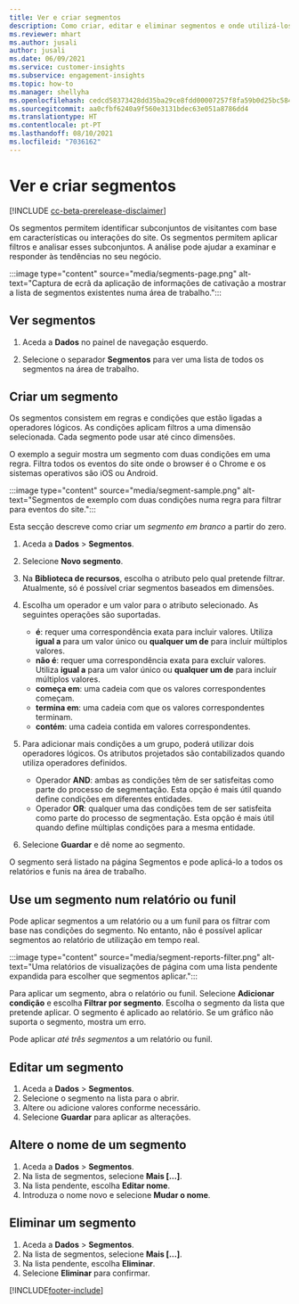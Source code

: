```yaml
---
title: Ver e criar segmentos
description: Como criar, editar e eliminar segmentos e onde utilizá-los.
ms.reviewer: mhart
ms.author: jusali
author: jusali
ms.date: 06/09/2021
ms.service: customer-insights
ms.subservice: engagement-insights
ms.topic: how-to
ms.manager: shellyha
ms.openlocfilehash: cedcd58373428dd35ba29ce8fdd00007257f8fa59b0d25bc584b4e832df13604
ms.sourcegitcommit: aa0cfbf6240a9f560e3131bdec63e051a8786dd4
ms.translationtype: HT
ms.contentlocale: pt-PT
ms.lasthandoff: 08/10/2021
ms.locfileid: "7036162"
---
```

# <a name="view-and-create-segments"></a>Ver e criar segmentos

[!INCLUDE [cc-beta-prerelease-disclaimer](includes/cc-beta-prerelease-disclaimer.md)]

Os segmentos permitem identificar subconjuntos de visitantes com base em características ou interações do site. Os segmentos permitem aplicar filtros e analisar esses subconjuntos. A análise pode ajudar a examinar e responder às tendências no seu negócio. 

:::image type="content" source="media/segments-page.png" alt-text="Captura de ecrã da aplicação de informações de cativação a mostrar a lista de segmentos existentes numa área de trabalho.":::

## <a name="view-segments"></a>Ver segmentos

1. Aceda a **Dados** no painel de navegação esquerdo. 

1. Selecione o separador **Segmentos** para ver uma lista de todos os segmentos na área de trabalho. 

## <a name="create-a-segment"></a>Criar um segmento

Os segmentos consistem em regras e condições que estão ligadas a operadores lógicos. As condições aplicam filtros a uma dimensão selecionada. Cada segmento pode usar até cinco dimensões.

O exemplo a seguir mostra um segmento com duas condições em uma regra. Filtra todos os eventos do site onde o browser é o Chrome e os sistemas operativos são iOS ou Android.

:::image type="content" source="media/segment-sample.png" alt-text="Segmentos de exemplo com duas condições numa regra para filtrar para eventos do site.":::

Esta secção descreve como criar um *segmento em branco* a partir do zero.

1. Aceda a **Dados** > **Segmentos**.

1. Selecione **Novo segmento**.

1. Na **Biblioteca de recursos**, escolha o atributo pelo qual pretende filtrar. Atualmente, só é possível criar segmentos baseados em dimensões.

1. Escolha um operador e um valor para o atributo selecionado. As seguintes operações são suportadas.
   - **é**: requer uma correspondência exata para incluir valores. Utiliza **igual a** para um valor único ou **qualquer um de** para incluir múltiplos valores.
   - **não é**: requer uma correspondência exata para excluir valores. Utiliza **igual a** para um valor único ou **qualquer um de** para incluir múltiplos valores.
   - **começa em**: uma cadeia com que os valores correspondentes começam.
   - **termina em**: uma cadeia com que os valores correspondentes terminam.
   - **contém**: uma cadeia contida em valores correspondentes.

1. Para adicionar mais condições a um grupo, poderá utilizar dois operadores lógicos. Os atributos projetados são contabilizados quando utiliza operadores definidos.
   - Operador **AND**: ambas as condições têm de ser satisfeitas como parte do processo de segmentação. Esta opção é mais útil quando define condições em diferentes entidades.
   - Operador **OR**: qualquer uma das condições tem de ser satisfeita como parte do processo de segmentação. Esta opção é mais útil quando define múltiplas condições para a mesma entidade.

1. Selecione **Guardar** e dê nome ao segmento. 

O segmento será listado na página Segmentos e pode aplicá-lo a todos os relatórios e funis na área de trabalho.

## <a name="use-a-segment-in-a-report-or-funnel"></a>Use um segmento num relatório ou funil

Pode aplicar segmentos a um relatório ou a um funil para os filtrar com base nas condições do segmento. No entanto, não é possível aplicar segmentos ao relatório de utilização em tempo real.

:::image type="content" source="media/segment-reports-filter.png" alt-text="Uma relatórios de visualizações de página com uma lista pendente expandida para escolher que segmentos aplicar.":::

Para aplicar um segmento, abra o relatório ou funil. Selecione **Adicionar condição** e escolha **Filtrar por segmento**. Escolha o segmento da lista que pretende aplicar. O segmento é aplicado ao relatório. Se um gráfico não suporta o segmento, mostra um erro.
 
Pode aplicar *até três segmentos* a um relatório ou funil.

## <a name="edit-a-segment"></a>Editar um segmento

1. Aceda a **Dados** > **Segmentos**.
1. Selecione o segmento na lista para o abrir. 
1. Altere ou adicione valores conforme necessário.
1. Selecione **Guardar** para aplicar as alterações.

## <a name="change-the-name-of-a-segment"></a>Altere o nome de um segmento

1. Aceda a **Dados** > **Segmentos**.
1. Na lista de segmentos, selecione **Mais [...]**. 
1. Na lista pendente, escolha **Editar nome**.
1. Introduza o nome novo e selecione **Mudar o nome**.

## <a name="delete-a-segment"></a>Eliminar um segmento

1. Aceda a **Dados** > **Segmentos**.
1. Na lista de segmentos, selecione **Mais [...]**. 
1. Na lista pendente, escolha **Eliminar**.
1. Selecione **Eliminar** para confirmar.

[!INCLUDE[footer-include](../includes/footer-banner.md)]
